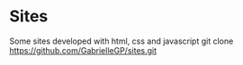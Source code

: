 # Sites
Some sites developed with html, css and javascript
git clone https://github.com/GabrielleGP/sites.git
 
